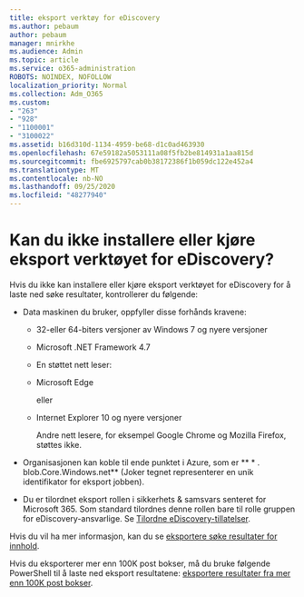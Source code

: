 ```yaml
---
title: eksport verktøy for eDiscovery
ms.author: pebaum
author: pebaum
manager: mnirkhe
ms.audience: Admin
ms.topic: article
ms.service: o365-administration
ROBOTS: NOINDEX, NOFOLLOW
localization_priority: Normal
ms.collection: Adm_O365
ms.custom:
- "263"
- "928"
- "1100001"
- "3100022"
ms.assetid: b16d310d-1134-4959-be68-d1c0ad463930
ms.openlocfilehash: 67e59182a5053111a08f5fb2be814931a1aa815d
ms.sourcegitcommit: fbe6925797cab0b38172386f1b059dc122e452a4
ms.translationtype: MT
ms.contentlocale: nb-NO
ms.lasthandoff: 09/25/2020
ms.locfileid: "48277940"
---
```

# <a name="cant-install-or-run-the-ediscovery-export-tool"></a>Kan du ikke installere eller kjøre eksport verktøyet for eDiscovery?

Hvis du ikke kan installere eller kjøre eksport verktøyet for eDiscovery for å laste ned søke resultater, kontrollerer du følgende:
  
- Data maskinen du bruker, oppfyller disse forhånds kravene:

  - 32-eller 64-biters versjoner av Windows 7 og nyere versjoner

  - Microsoft .NET Framework 4.7

  - En støttet nett leser:

  - Microsoft Edge

    eller

  - Internet Explorer 10 og nyere versjoner

    Andre nett lesere, for eksempel Google Chrome og Mozilla Firefox, støttes ikke.

- Organisasjonen kan koble til ende punktet i Azure, som er ** \* . blob.Core.Windows.net** (Joker tegnet representerer en unik identifikator for eksport jobben).

- Du er tilordnet eksport rollen i sikkerhets &amp; samsvars senteret for Microsoft 365. Som standard tilordnes denne rollen bare til rolle gruppen for eDiscovery-ansvarlige. Se [Tilordne eDiscovery-tillatelser](https://docs.microsoft.com/microsoft-365/compliance/assign-ediscovery-permissions).

Hvis du vil ha mer informasjon, kan du se [eksportere søke resultater for innhold](https://docs.microsoft.com/microsoft-365/compliance/export-search-results).

Hvis du eksporterer mer enn 100K post bokser, må du bruke følgende PowerShell til å laste ned eksport resultatene:  [eksportere resultater fra mer enn 100K post bokser](https://docs.microsoft.com/microsoft-365/compliance/export-search-results?view=o365-worldwide%23exporting-results-from-more-than-100000-mailboxes).